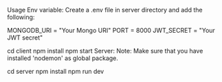 Usage
Env variable:
Create a .env file in server directory and add the following:

MONGODB_URI = "Your Mongo URI"
PORT = 8000
JWT_SECRET = "Your JWT secret"

cd client
npm install
npm start
Server:
Note: Make sure that you have installed 'nodemon' as global package.

cd server
npm install
npm run dev
